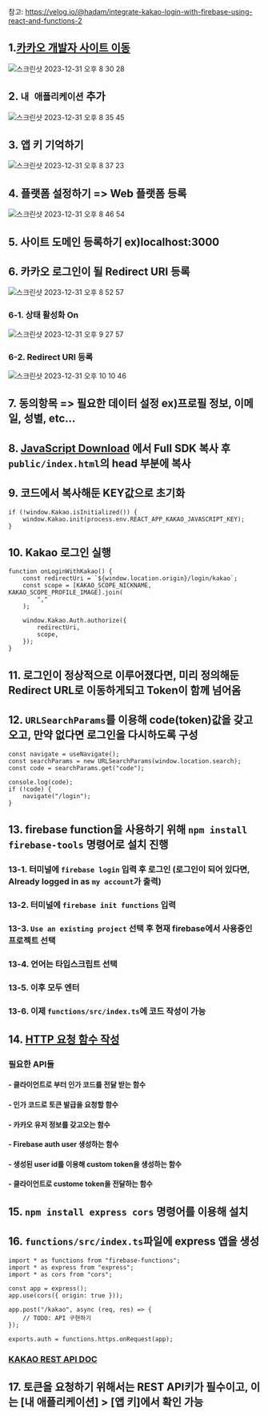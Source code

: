 참고: https://velog.io/@hadam/integrate-kakao-login-with-firebase-using-react-and-functions-2

## 1.[카카오 개발자 사이트 이동](https://developers.kakao.com)

![스크린샷 2023-12-31 오후 8 30 28](https://github.com/jh0152park/Firebase-Recap/assets/118165975/e060430b-1b24-46bb-bd04-393d3ad78dcd)

## 2. `내 애플리케이션` 추가

![스크린샷 2023-12-31 오후 8 35 45](https://github.com/jh0152park/Firebase-Recap/assets/118165975/d9d767da-5c65-4dcb-bfd2-027f871bd991)

## 3. 앱 키 기억하기

![스크린샷 2023-12-31 오후 8 37 23](https://github.com/jh0152park/Firebase-Recap/assets/118165975/dd1d0e5f-2ff6-4981-9872-ebfecc854b87)

## 4. 플랫폼 설정하기 => Web 플랫폼 등록

![스크린샷 2023-12-31 오후 8 46 54](https://github.com/jh0152park/Firebase-Recap/assets/118165975/0d5956cc-6855-4eef-9200-831756b04d6e)

## 5. 사이트 도메인 등록하기 ex)localhost:3000

## 6. 카카오 로그인이 될 Redirect URI 등록

![스크린샷 2023-12-31 오후 8 52 57](https://github.com/jh0152park/Firebase-Recap/assets/118165975/f487b4c0-642f-4f74-a4e6-427d4f2b95bb)

### 6-1. 상태 활성화 On

![스크린샷 2023-12-31 오후 9 27 57](https://github.com/jh0152park/Firebase-Recap/assets/118165975/3a6e584f-990b-467c-bbd1-05be58412ee3)

### 6-2. Redirect URI 등록

![스크린샷 2023-12-31 오후 10 10 46](https://github.com/jh0152park/Firebase-Recap/assets/118165975/30a76b59-b771-4053-83f2-f09386895e2b)

## 7. 동의항목 => 필요한 데이터 설정 ex)프로필 정보, 이메일, 성별, etc...

## 8. [JavaScript Download](https://developers.kakao.com/docs/latest/ko/javascript/download) 에서 Full SDK 복사 후 `public/index.html`의 head 부분에 복사

## 9. 코드에서 복사해둔 KEY값으로 초기화

```JS
if (!window.Kakao.isInitialized()) {
    window.Kakao.init(process.env.REACT_APP_KAKAO_JAVASCRIPT_KEY);
}
```

## 10. Kakao 로그인 실행

```JS
function onLoginWithKakao() {
    const redirectUri = `${window.location.origin}/login/kakao`;
    const scope = [KAKAO_SCOPE_NICKNAME, KAKAO_SCOPE_PROFILE_IMAGE].join(
        ","
    );

    window.Kakao.Auth.authorize({
        redirectUri,
        scope,
    });
}
```

## 11. 로그인이 정상적으로 이루어졌다면, 미리 정의해둔 Redirect URL로 이동하게되고 Token이 함께 넘어옴

## 12. `URLSearchParams`를 이용해 code(token)값을 갖고오고, 만약 없다면 로그인을 다시하도록 구성

```JS
const navigate = useNavigate();
const searchParams = new URLSearchParams(window.location.search);
const code = searchParams.get("code");

console.log(code);
if (!code) {
    navigate("/login");
}
```

## 13. firebase function을 사용하기 위해 `npm install firebase-tools` 명령어로 설치 진행

### 13-1. 터미널에 `firebase login` 입력 후 로그인 (로그인이 되어 있다면, Already logged in as `my account`가 출력)

### 13-2. 터미널에 `firebase init functions` 입력

### 13-3. `Use an existing project` 선택 후 현재 firebase에서 사용중인 프로젝트 선택

### 13-4. 언어는 타입스크립트 선택

### 13-5. 이후 모두 엔터

### 13-6. 이제 `functions/src/index.ts`에 코드 작성이 가능

## 14. [HTTP 요청 함수 작성](https://firebase.google.com/docs/functions/http-events?hl=ko&gen=2nd)

### 필요한 API들

#### - 클라이언트로 부터 인가 코드를 전달 받는 함수

#### - 인가 코드로 토큰 발급을 요청할 함수

#### - 카카오 유저 정보를 갖고오는 함수

#### - Firebase auth user 생성하는 함수

#### - 생성된 user id를 이용해 custom token을 생성하는 함수

#### - 클라이언트로 custome token을 전달하는 함수

## 15. `npm install express cors` 명령어를 이용해 설치

## 16. `functions/src/index.ts`파일에 express 앱을 생성

```JS
import * as functions from "firebase-functions";
import * as express from "express";
import * as cors from "cors";

const app = express();
app.use(cors({ origin: true }));

app.post("/kakao", async (req, res) => {
    // TODO: API 구현하기
});

exports.auth = functions.https.onRequest(app);

```

### [KAKAO REST API DOC](https://developers.kakao.com/docs/latest/ko/kakaologin/rest-api#request-token)

## 17. 토큰을 요청하기 위해서는 REST API키가 필수이고, 이는 [내 애플리케이션] > [앱 키]에서 확인 가능

